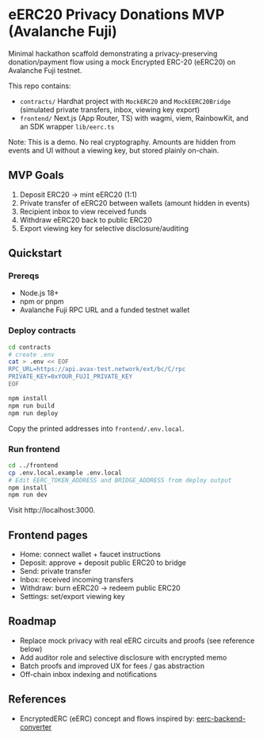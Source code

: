# eERC20 Privacy Donations MVP (Avalanche Fuji)

Minimal hackathon scaffold demonstrating a privacy-preserving donation/payment flow using a mock Encrypted ERC-20 (eERC20) on Avalanche Fuji testnet.

This repo contains:
- `contracts/` Hardhat project with `MockERC20` and `MockEERC20Bridge` (simulated private transfers, inbox, viewing key export)
- `frontend/` Next.js (App Router, TS) with wagmi, viem, RainbowKit, and an SDK wrapper `lib/eerc.ts`

Note: This is a demo. No real cryptography. Amounts are hidden from events and UI without a viewing key, but stored plainly on-chain.

## MVP Goals
1. Deposit ERC20 → mint eERC20 (1:1)
2. Private transfer of eERC20 between wallets (amount hidden in events)
3. Recipient inbox to view received funds
4. Withdraw eERC20 back to public ERC20
5. Export viewing key for selective disclosure/auditing

## Quickstart

### Prereqs
- Node.js 18+
- npm or pnpm
- Avalanche Fuji RPC URL and a funded testnet wallet

### Deploy contracts

```bash
cd contracts
# create .env
cat > .env << EOF
RPC_URL=https://api.avax-test.network/ext/bc/C/rpc
PRIVATE_KEY=0xYOUR_FUJI_PRIVATE_KEY
EOF

npm install
npm run build
npm run deploy
```
Copy the printed addresses into `frontend/.env.local`.

### Run frontend

```bash
cd ../frontend
cp .env.local.example .env.local
# Edit EERC_TOKEN_ADDRESS and BRIDGE_ADDRESS from deploy output
npm install
npm run dev
```
Visit http://localhost:3000.

## Frontend pages
- Home: connect wallet + faucet instructions
- Deposit: approve + deposit public ERC20 to bridge
- Send: private transfer
- Inbox: received incoming transfers
- Withdraw: burn eERC20 → redeem public ERC20
- Settings: set/export viewing key

## Roadmap
- Replace mock privacy with real eERC circuits and proofs (see reference below)
- Add auditor role and selective disclosure with encrypted memo
- Batch proofs and improved UX for fees / gas abstraction
- Off-chain inbox indexing and notifications

## References
- EncryptedERC (eERC) concept and flows inspired by: [eerc-backend-converter](https://github.com/alejandro99so/eerc-backend-converter)
